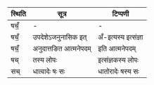 | स्थिति | सूत्र | टिप्पणी |
| ----- | ------- | ------ |
| षचँ॒ | - | - |
| षचँ॒ | उपदेशेऽजनुनासिक इत् | अँ-इत्यस्य इत्संज्ञा |
| षचँ॒ | अनुदात्तङित आत्मनेपदम् | इति आत्मनेपदम् |
| षच् | तस्य लोपः | इत्संज्ञकस्य लोपः |
| सच् | धात्वादेः षः सः | धातोरादेः षस्य सः |

